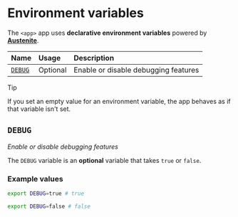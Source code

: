 # Environment variables

The `<app>` app uses **declarative environment variables** powered by **[Austenite]**.

[austenite]: https://github.com/ezzatron/austenite

| Name              | Usage    | Description                          |
| :---------------- | :------- | :----------------------------------- |
| [`DEBUG`](#debug) | Optional | Enable or disable debugging features |

<!-- prettier-ignore-start -->

> [!TIP]
> If you set an empty value for an environment variable, the app behaves as if that variable isn't set.

<!-- prettier-ignore-end -->

## `DEBUG`

_Enable or disable debugging features_

The `DEBUG` variable is an **optional** variable that takes `true` or `false`.

### Example values

```sh
export DEBUG=true # true
```

```sh
export DEBUG=false # false
```
